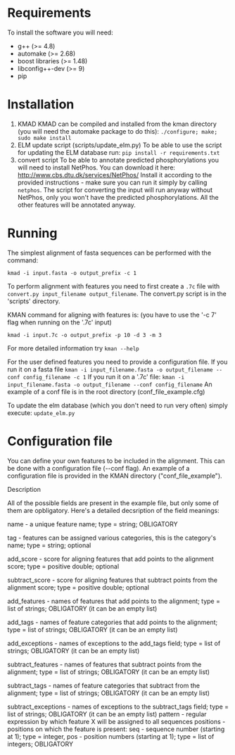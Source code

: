 # Requirements
To install the software you will need:
 - g++ (>= 4.8)
 - automake (>= 2.68)
 - boost libraries (>= 1.48)
 - libconfig++-dev (>= 9) 
 - pip

# Installation
1. KMAD
KMAD can be compiled and installed from the kman directory (you will need
the automake package to do this):
  `./configure; make; sudo make install`
2. ELM update script (scripts/update_elm.py)
To be able to use the script for updating the ELM database run:
   `pip install -r requirements.txt` 
3. convert script 
To be able to annotate predicted phosphorylations you will need to install
NetPhos. You can download it here:
http://www.cbs.dtu.dk/services/NetPhos/
Install it according to the provided instructions - make sure you can run it
simply by calling `netphos`.
The script for converting the input will run anyway without NetPhos, only you
won't have the predicted phosphorylations. All the other features will be
annotated anyway.


# Running

The simplest alignment of fasta sequences can be performed with the command:

  `kmad -i input.fasta -o output_prefix -c 1`

To perform alignment with features you need to first create a `.7c` file with
  `convert.py input_filename output_filename`.
The convert.py script is in the 'scripts' directory.

KMAN command for aligning with features is:
(you have to use the '-c 7' flag when running on the '.7c' input)

  `kmad -i input.7c -o output_prefix -p 10 -d 3 -m 3`

For more detailed information try `kman --help`

For the user defined features you need to provide a configuration file. 
If you run it on a fasta file
  `kman -i input_filename.fasta -o output_filename --conf config_filename -c 1`
If you run it on a '.7c' file:
  `kman -i input_filename.fasta -o output_filename --conf config_filename`
An example of a conf file is in the root directory (conf_file_example.cfg)

To update the elm database (which you don't need to run very often)
simply execute:
  `update_elm.py`

# Configuration file

You can define your own features to be included in the alignment.
This can be done with a configuration file (--conf flag). An example of 
a configuration file is provided in the KMAN directory ("conf_file_example").

Description

All of the possible fields are present in the example file, but only some of
them are opbligatory. Here's a detailed decsription of the field meanings:

name - a unique feature name; type = string; OBLIGATORY

tag - features can be assigned various categories, this is the category's name;
      type = string; optional 

add_score - score for aligning features that add points to the 
            alignment score;
            type = positive double; optional

subtract_score - score for aligning features that subtract points from the
                 alignment score; type = positive double; optional
 
add_features - names of features that add points to the alignment; 
               type = list of strings; OBLIGATORY (it can be an empty list)

add_tags - names of feature categories that add points to the alignment;
          type = list of strings; OBLIGATORY (it can be an empty list)

add_exceptions - names of exceptions to the add_tags field;
                 type = list of strings; OBLIGATORY (it can be an empty list)

subtract_features - names of features that subtract points from the alignment; 
                    type = list of strings; OBLIGATORY (it can be an empty 
                    list)

subtract_tags - names of feature categories that subtract from the alignment;
                type = list of strings; OBLIGATORY (it can be an empty list)

subtract_exceptions - names of exceptions to the subtract_tags field;
                      type = list of strings; OBLIGATORY (it can be an empty 
                      list)
pattern - regular expression by which feature X will be assigned to all
          sequences
positions - positions on which the feature is present:
            seq - sequence number (starting at 1); type = integer,
            pos - position numbers (starting at 1); type = list of integers;
            OBLIGATORY
